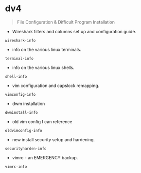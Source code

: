 # dv4

> File Configuration & Difficult Program Installation 

- Wireshark filters and columns set up and configuration guide.

`wireshark-info`

- info on the various linux terminals.

`terminal-info`

- info on the various linux shells.

`shell-info`

- vim configuration and capslock remapping.

`vimconfig-info`

- dwm installation

`dwminstall-info`

- old vim config I can reference

`oldvimconfig-info`

- new install security setup and hardening.

`securityharden-info`

- vimrc - an EMERGENCY backup.

`vimrc-info`
